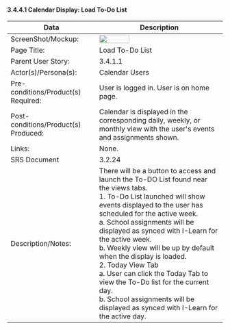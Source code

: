 #### 3.4.4.1 Calendar Display: Load To-Do List

| Data | Description |
| --- |--- |
| ScreenShot/Mockup: | <img  src="https://github.com/MCLifeLeader/CS364/blob/master/SDD/resources/3.4.4.0.png" height="50%" width="50%"> |
| Page Title: | Load To-Do List|
| Parent User Story:| 3.4.1.1|
| Actor(s)/Persona(s): | Calendar Users|
| Pre-conditions/Product(s) Required: | User is logged in. User is on home page.|
| Post-conditions/Product(s) Produced: | Calendar is displayed in the corresponding daily, weekly, or monthly view with the user's events and assignments shown. |
| Links: | None.|
| SRS Document | 3.2.24 |
| Description/Notes:| There will be a button to access and launch the To-DO List found near the views tabs. <br> 1. To-Do List launched will show events displayed to the user has scheduled for the active week.<br> a. School assignments will be displayed as synced with I-Learn for the active week.<br> b. Weekly view will be up by default when the display is loaded.<br> 2. Today View Tab <br> a. User can click the Today Tab to view the To-Do list for the current day. <br> b. School assignments will be displayed as synced with I-Learn for the active day. <br>


